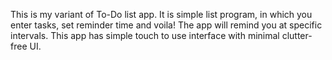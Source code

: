 This is my variant of To-Do list app.
It is simple list program, in which you enter tasks, set reminder time and voila! The app will remind you at specific intervals.
This app has simple touch to use interface with minimal clutter-free UI.